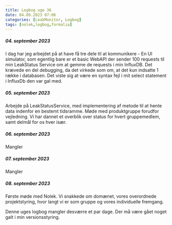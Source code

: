 ```yaml
---
title: Logbog uge 36
date: 04.09.2023 07:06
categories: [LeakMonitor, Logbog]
tags: [nolek,logbog,formalia]
---
```


##### 04. september 2023

I dag har jeg arbejdet på at have få tre dele til at kommunikere - En UI simulator, som egentlig bare er et basic WebAPI der sender 100 requests til min LeakStatus Service om at gemme de requests i min InfluxDB. Det krævede en del debugging, da det virkede som om, at det kun indsatte 1 række i databasen. Det viste sig at være en syntax fejl i mit select statement i InfluxDb den var gal med. 

##### 05. september 2023
Arbejde på LeakStatusService, med implementering af metode til at hente data indenfor en bestemt tidsramme. Møde med produktgruppe forudfor vejledning. Vi har dannet et overblik over status for hvert gruppemedlem, samt delmål for os hver især. 

##### 06. september 2023
Mangler

##### 07. september 2023
Mangler

##### 08. september 2023
Første møde med Nolek. Vi snakkede om domænet, vores overordnede projektstyring, hvor langt vi er som gruppe og vores individuelle fremgang. 


Denne uges logbog mangler desværre et par dage. Der må være gået noget galt i min versionsstyring. 
